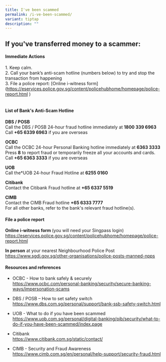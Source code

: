 ```yaml
---
title: I've been scammed
permalink: /i-ve-been-scammed/
variant: tiptap
description: ""
---
```

<h2>If you've transferred money to a scammer:</h2>
<h4>Immediate Actions</h4>
<p>1. Keep calm.
<br>2. Call your bank’s anti-scam hotline (numbers below) to try and stop
the transaction from happening
<br>3. File a police report: [Online i-witness form](<a href="https://eservices.police.gov.sg/content/policehubhome/homepage/police-report.html" rel="noopener noreferrer nofollow" target="_blank">https://eservices.police.gov.sg/content/policehubhome/homepage/police-report.html</a> )</p>
<h4><br>List of Bank's Anti-Scam Hotline</h4>
<p><strong>DBS / POSB</strong>
<br>Call the<em> </em>DBS / POSB 24-hour fraud hotline immediately at <strong>1800 339 6963</strong>
<br>Call <strong>+65 6339 6963</strong> if you are overseas</p>
<p></p>
<p><strong>OCBC</strong>
<br>Call the<em> </em>OCBC 24-hour Personal Banking hotline immediately at <strong>6363 3333</strong>
<br>Press<em> </em><strong>8</strong> to report fraud or temporarily freeze
all your accounts and cards.
<br>Call <strong>+65 6363 3333</strong> if you are overseas</p>
<p><strong>UOB</strong>
<br>Call the*UOB 24-hour Fraud Hotline at <strong>6255 0160</strong>
</p>
<p><strong>Citibank</strong>
<br>Contact the<em> </em>Citibank Fraud hotline at <strong>+65 6337 5519</strong>
</p>
<p><strong>CIMB</strong>
<br>Contact the<em> </em>CIMB Fraud hotline <strong>+65 6333 7777</strong>
<br>For all other banks, refer to the bank's relevant fraud hotline(s).</p>
<p></p>
<h4>File a police report</h4>
<p><strong>Online i-witness form </strong>(you will need your Singpass login)
<br><a href="https://eservices.police.gov.sg/content/policehubhome/homepage/police-report.html" rel="noopener noreferrer nofollow" target="_blank">https://eservices.police.gov.sg/content/policehubhome/homepage/police-report.html</a> 
</p>
<p><strong>In person</strong> at your nearest Neighbourhood Police Post
<br><a href="https://www.sgdi.gov.sg/other-organisations/police-posts-manned-npps" rel="noopener noreferrer nofollow" target="_blank">https://www.sgdi.gov.sg/other-organisations/police-posts-manned-npps</a>
</p>
<p></p>
<h4>Resources and references</h4>
<p></p>
<ul data-tight="true" class="tight">
<li>
<p>OCBC - How to bank safely &amp; securely
<br><a href="https://www.ocbc.com/personal-banking/security/secure-banking-ways/impersonation-scams" rel="noopener noreferrer nofollow" target="_blank">https://www.ocbc.com/personal-banking/security/secure-banking-ways/impersonation-scams</a>
</p>
</li>
<li>
<p>DBS / POSB – How to set safety switch <a href="https://www.dbs.com.sg/personal/support/bank-ssb-safety-switch.html" rel="noopener noreferrer nofollow" target="_blank">https://www.dbs.com.sg/personal/support/bank-ssb-safety-switch.html</a>
</p>
</li>
<li>
<p>UOB - What to do if you have been scammed
<br><a href="https://www.uob.com.sg/personal/digital-banking/pib/security/what-to-do-if-you-have-been-scammed/index.page" rel="noopener noreferrer nofollow" target="_blank">https://www.uob.com.sg/personal/digital-banking/pib/security/what-to-do-if-you-have-been-scammed/index.page</a>
</p>
</li>
<li>
<p>Citibank
<br><a href="https://www.citibank.com.sg/static/contact/" rel="noopener noreferrer nofollow" target="_blank">https://www.citibank.com.sg/static/contact/</a>
</p>
</li>
<li>
<p>CIMB - Security and Fraud Awareness
<br><a href="https://www.cimb.com.sg/en/personal/help-support/security-fraud.html" rel="noopener noreferrer nofollow" target="_blank">https://www.cimb.com.sg/en/personal/help-support/security-fraud.html</a>
</p>
</li>
</ul>
<p></p>
